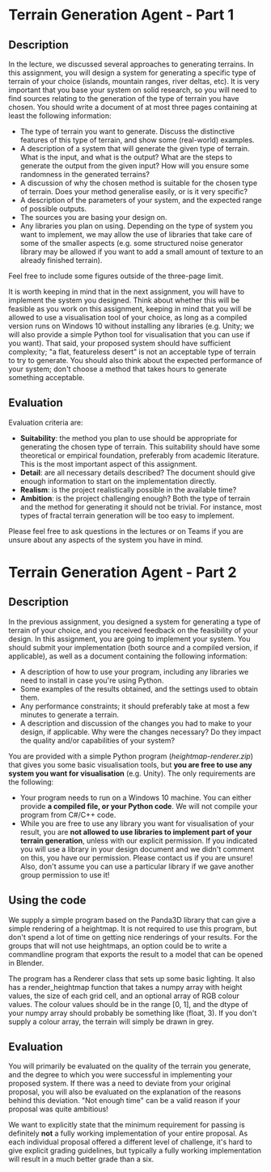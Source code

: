 # Terrain Generation Agent - Part 1

## Description

In the lecture, we discussed several approaches to generating terrains. In this assignment, you will design a system for generating a specific type of terrain of your choice (islands, mountain ranges, river deltas, etc). It is very important that you base your system on solid research, so you will need to find sources relating to the generation of the type of terrain you have chosen. You should write a document of at most three pages containing at least the following information:

- The type of terrain you want to generate. Discuss the distinctive features of this type of terrain, and show some (real-world) examples.
- A description of a system that will generate the given type of terrain. What is the input, and what is the output? What are the steps to generate the output from the given input? How will you ensure some randomness in the generated terrains?
- A discussion of why the chosen method is suitable for the chosen type of terrain. Does your method generalise easily, or is it very specific?
- A description of the parameters of your system, and the expected range of possible outputs.
- The sources you are basing your design on.
- Any libraries you plan on using. Depending on the type of system you want to implement, we may allow the use of libraries that take care of some of the smaller aspects (e.g. some structured noise generator library may be allowed if you want to add a small amount of texture to an already finished terrain).

Feel free to include some figures outside of the three-page limit.

It is worth keeping in mind that in the next assignment, you will have to implement the system you designed. Think about whether this will be feasible as you work on this assignment, keeping in mind that you will be allowed to use a visualisation tool of your choice, as long as a compiled version runs on Windows 10 without installing any libraries (e.g. Unity; we will also provide a simple Python tool for visualisation that you can use if you want). That said, your proposed system should have sufficient complexity; "a flat, featureless desert" is not an acceptable type of terrain to try to generate. You should also think about the expected performance of your system; don't choose a method that takes hours to generate something acceptable.

## Evaluation

Evaluation criteria are:

- **Suitability**: the method you plan to use should be appropriate for generating the chosen type of terrain. This suitability should have some theoretical or empirical foundation, preferably from academic literature. This is the most important aspect of this assignment.
- **Detail**: are all necessary details described? The document should give enough information to start on the implementation directly.
- **Realism**: is the project realistically possible in the available time?
- **Ambition**: is the project challenging enough? Both the type of terrain and the method for generating it should not be trivial. For instance, most types of fractal terrain generation will be too easy to implement.

Please feel free to ask questions in the lectures or on Teams if you are unsure about any aspects of the system you have in mind.


# Terrain Generation Agent - Part 2

## Description

In the previous assignment, you designed a system for generating a type of terrain of your choice, and you received feedback on the feasibility of your design. In this assignment, you are going to implement your system. You should submit your implementation (both source and a compiled version, if applicable), as well as a document containing the following information:

- A description of how to use your program, including any libraries we need to install in case you're using Python.
- Some examples of the results obtained, and the settings used to obtain them.
- Any performance constraints; it should preferably take at most a few minutes to generate a terrain.
- A description and discussion of the changes you had to make to your design, if applicable. Why were the changes necessary? Do they impact the quality and/or capabilities of your system?

You are provided with a simple Python program (*heightmap-renderer.zip*) that gives you some basic visualisation tools, but **you are free to use any system you want for visualisation** (e.g. Unity). The only requirements are the following:

- Your program needs to run on a Windows 10 machine. You can either provide **a compiled file, or your Python code**. We will not compile your program from C#/C++ code.
- While you are free to use any library you want for visualisation of your result, you are **not allowed to use libraries to implement part of your terrain generation**, unless with our explicit permission. If you indicated you will use a library in your design document and we didn't comment on this, you have our permission. Please contact us if you are unsure! Also, don't assume you can use a particular library if we gave another group permission to use it!

## Using the code

We supply a simple program based on the Panda3D library that can give a simple rendering of a heightmap. It is not required to use this program, but don't spend a lot of time on getting nice renderings of your results. For the groups that will not use heightmaps, an option could be to write a commandline program that exports the result to a model that can be opened in Blender.

The program has a Renderer class that sets up some basic lighting. It also has a render_heightmap function that takes a numpy array with height values, the size of each grid cell, and an optional array of RGB colour values. The colour values should be in the range [0, 1], and the dtype of your numpy array should probably be something like (float, 3). If you don't supply a colour array, the terrain will simply be drawn in grey.

## Evaluation

You will primarily be evaluated on the quality of the terrain you generate, and the degree to which you were successful in implementing your proposed system. If there was a need to deviate from your original proposal, you will also be evaluated on the explanation of the reasons behind this deviation. "Not enough time" can be a valid reason if your proposal was quite ambitious!

We want to explicitly state that the minimum requirement for passing is definitely **not** a fully working implementation of your entire proposal. As each individual proposal offered a different level of challenge, it's hard to give explicit grading guidelines, but typically a fully working implementation will result in a much better grade than a six.
